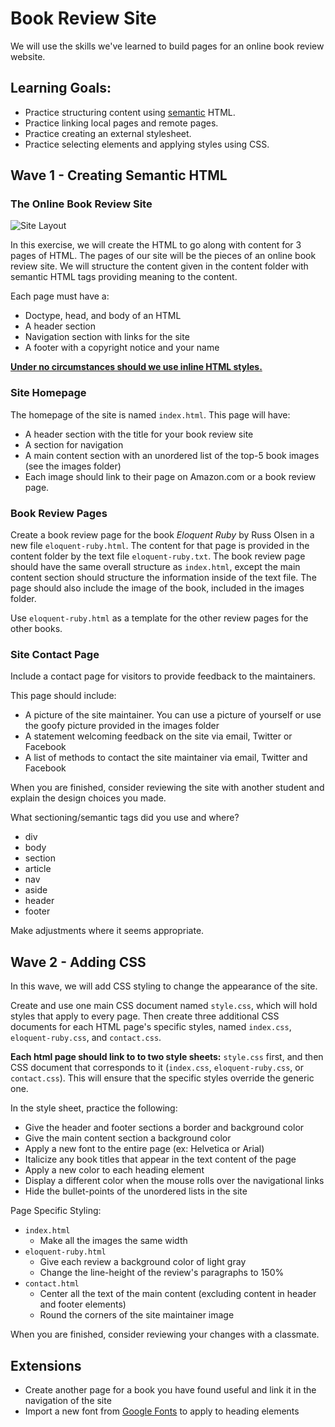 # Book Review Site

We will use the skills we've learned to build pages for an online book review website.

##  Learning Goals:

- Practice structuring content using [semantic](http://blog.teamtreehouse.com/use-html5-sectioning-elements) HTML.
- Practice linking local pages and remote pages.
- Practice creating an external stylesheet.
- Practice selecting elements and applying styles using CSS. 


## Wave 1 - Creating Semantic HTML
### The Online Book Review Site

![Site Layout](images/layout.png "Site Layout")

In this exercise, we will create the HTML to go along with content for 3 pages of HTML. The pages of our site will be the pieces of an online book review site. We will structure the content given in the content folder with semantic HTML tags providing meaning to the content.

Each page must have a:
-  Doctype, head, and body of an HTML    
-  A header section
-  Navigation section with links for the site
-  A footer with a copyright notice and your name

__[Under no circumstances should we use inline HTML styles.](http://stackoverflow.com/questions/2612483/whats-so-bad-about-in-line-css)__

### Site Homepage

The homepage of the site is named `index.html`. This page will have:  
-  A header section with the title for your book review site
-  A section for navigation
-  A main content section with an unordered list of the top-5 book images (see the images folder)
  - Each image should link to their page on Amazon.com or a book review page.

### Book Review Pages
Create a book review page for the book *Eloquent Ruby* by Russ Olsen in a new file `eloquent-ruby.html`. The content for that page is provided in the content folder by the text file `eloquent-ruby.txt`. The book review page should have the same overall structure as `index.html`, except the main content section should structure the information inside of the text file.  The page should also include the image of the book, included in the images folder.

Use `eloquent-ruby.html` as a template for the other review pages for the other books.

### Site Contact Page
Include a contact page for visitors to provide feedback to the maintainers.

This page should include:

-  A picture of the site maintainer. You can use a picture of yourself or use the goofy picture provided in the images folder
-  A statement welcoming feedback on the site via email, Twitter or Facebook
-  A list of methods to contact the site maintainer via email, Twitter and Facebook

When you are finished, consider reviewing the site with another student and explain the design choices you made.

What sectioning/semantic tags did you use and where?
-  div
-  body
-  section
-  article
-  nav
-  aside
-  header
-  footer


Make adjustments where it seems appropriate.  

## Wave 2 - Adding CSS

In this wave, we will add CSS styling to change the appearance of the site.

Create and use one main CSS document named `style.css`, which will hold styles that apply to every page. Then create three additional CSS documents for each HTML page's specific styles, named `index.css`, `eloquent-ruby.css`, and `contact.css`.

**Each html page should link to to two style sheets:** `style.css` first, and then CSS document that corresponds to it (`index.css`, `eloquent-ruby.css`, or `contact.css`). This will ensure that the specific styles override the generic one.

In the style sheet, practice the following:

-  Give the header and footer sections a border and background color
-  Give the main content section a background color
-  Apply a new font to the entire page (ex: Helvetica or Arial)
-  Italicize any book titles that appear in the text content of the page
-  Apply a new color to each heading element
-  Display a different color when the mouse rolls over the navigational links
-  Hide the bullet-points of the unordered lists in the site  


Page Specific Styling:
-  `index.html`
    -  Make all the images the same width
-  `eloquent-ruby.html`
    - Give each review a background color of light gray
    - Change the line-height of the review's paragraphs to 150%
-  `contact.html`
    - Center all the text of the main content (excluding content in header and footer elements)
    - Round the corners of the site maintainer image

When you are finished, consider reviewing your changes with a classmate.

## Extensions
- Create another page for a book you have found useful and link it in the navigation of the site
- Import a new font from [Google Fonts](https://fonts.google.com/) to apply to heading elements
